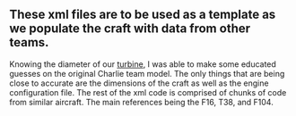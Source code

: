 ## These xml files are to be used as a template as we populate the craft with data from other teams.

Knowing the diameter of our [turbine](http://www.kingtechturbines.com/products/index.php?main_page=product_info&cPath=20&products_id=118), I was able to make some educated guesses on the original Charlie team model. The only things that are being close to accurate are the dimensions of the craft as well as the engine configuration file. The rest of the xml code is comprised of chunks of code from similar aircraft. The main references being the F16, T38, and F104.

